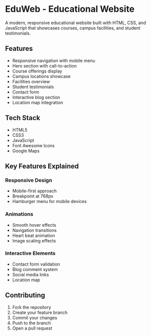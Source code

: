 # EduWeb - Educational Website

A modern, responsive educational website built with HTML, CSS, and JavaScript that showcases courses, campus facilities, and student testimonials.

## Features

- Responsive navigation with mobile menu
- Hero section with call-to-action
- Course offerings display
- Campus locations showcase
- Facilities overview
- Student testimonials
- Contact form
- Interactive blog section
- Location map integration

## Tech Stack

- HTML5
- CSS3
- JavaScript
- Font Awesome Icons
- Google Maps


## Key Features Explained

### Responsive Design
- Mobile-first approach
- Breakpoint at 768px
- Hamburger menu for mobile devices

### Animations
- Smooth hover effects
- Navigation transitions
- Heart beat animation
- Image scaling effects

### Interactive Elements
- Contact form validation
- Blog comment system
- Social media links
- Location map

## Contributing

1. Fork the repository
2. Create your feature branch
3. Commit your changes
4. Push to the branch
5. Open a pull request


